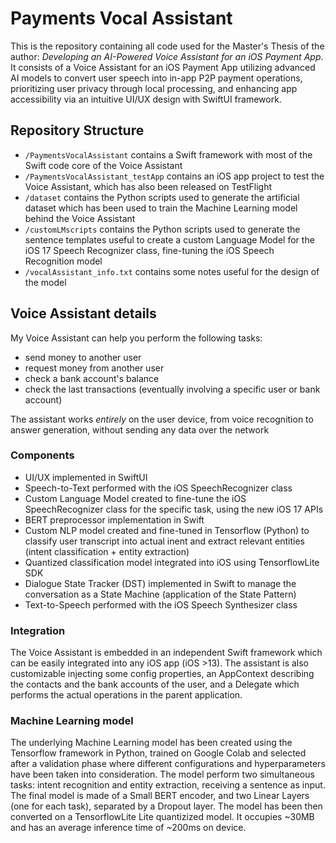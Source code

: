 # Payments Vocal Assistant

This is the repository containing all code used for the Master's Thesis of the author: *Developing an AI-Powered Voice Assistant for an iOS Payment App*. 
It consists of a Voice Assistant for an iOS Payment App utilizing advanced AI models to convert user speech into in-app P2P payment operations, prioritizing user privacy through local processing, and enhancing app accessibility via an intuitive UI/UX design with SwiftUI framework.

## Repository Structure
- `/PaymentsVocalAssistant` contains a Swift framework with most of the Swift code core of the Voice Assistant
- `/PaymentsVocalAssistant_testApp` contains an iOS app project to test the Voice Assistant, which has also been released on TestFlight
- `/dataset` contains the Python scripts used to generate the artificial dataset which has been used to train the Machine Learning model behind the Voice Assistant
- `/customLMscripts` contains the Python scripts used to generate the sentence templates useful to create a custom Language Model for the iOS 17 Speech Recognizer class, fine-tuning the iOS Speech Recognition model
- `/vocalAssistant_info.txt` contains some notes useful for the design of the model


## Voice Assistant details
My Voice Assistant can help you perform the following tasks:
-  send money to another user
-  request money from another user
-  check a bank account's balance
-  check the last transactions (eventually involving a specific user or bank account)
    
The assistant works *entirely* on the user device, from voice recognition to answer generation, without sending any data over the network

### Components
- UI/UX implemented in SwiftUI
- Speech-to-Text performed with the iOS SpeechRecognizer class
- Custom Language Model created to fine-tune the iOS SpeechRecognizer class for the specific task, using the new iOS 17 APIs
- BERT preprocessor implementation in Swift
- Custom NLP model created and fine-tuned in Tensorflow (Python) to classify user transcript into actual inent and extract relevant entities (intent classification + entity extraction)
- Quantized classification model integrated into iOS using TensorflowLite SDK
- Dialogue State Tracker (DST) implemented in Swift to manage the conversation as a State Machine (application of the State Pattern)
- Text-to-Speech performed with the iOS Speech Synthesizer class

### Integration
The Voice Assistant is embedded in an independent Swift framework which can be easily integrated into any iOS app (iOS >13). The assistant is also customizable injecting some config properties, an AppContext describing the contacts and the bank accounts of the user, and a Delegate which performs the actual operations in the parent application.

### Machine Learning model
The underlying Machine Learning model has been created using the Tensorflow framework in Python, trained on Google Colab and selected after a validation phase where different configurations and hyperparameters have been taken into consideration.
The model perform two simultaneous tasks: intent recognition and entity extraction, receiving a sentence as input. The final model is made of a Small BERT encoder, and two Linear Layers (one for each task), separated by a Dropout layer.
The model has been then converted on a TensorflowLite Lite quantizized model. It occupies ~30MB and has an average inference time of ~200ms on device.
